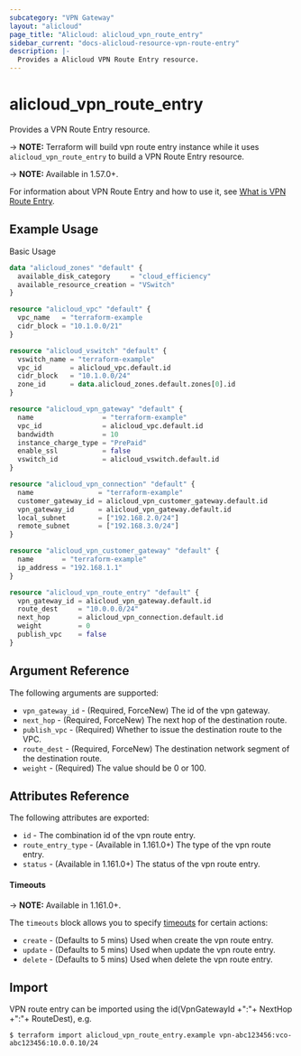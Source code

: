 ```yaml
---
subcategory: "VPN Gateway"
layout: "alicloud"
page_title: "Alicloud: alicloud_vpn_route_entry"
sidebar_current: "docs-alicloud-resource-vpn-route-entry"
description: |-
  Provides a Alicloud VPN Route Entry resource.
---
```


# alicloud\_vpn_route_entry

Provides a VPN Route Entry resource.

-> **NOTE:** Terraform will build vpn route entry instance while it uses `alicloud_vpn_route_entry` to build a VPN Route Entry resource.

-> **NOTE:** Available in 1.57.0+.

For information about VPN Route Entry and how to use it, see [What is VPN Route Entry](https://www.alibabacloud.com/help/en/doc-detail/127250.html).


## Example Usage

Basic Usage

```terraform
data "alicloud_zones" "default" {
  available_disk_category     = "cloud_efficiency"
  available_resource_creation = "VSwitch"
}

resource "alicloud_vpc" "default" {
  vpc_name   = "terraform-example
  cidr_block = "10.1.0.0/21"
}

resource "alicloud_vswitch" "default" {
  vswitch_name = "terraform-example"
  vpc_id       = alicloud_vpc.default.id
  cidr_block   = "10.1.0.0/24"
  zone_id      = data.alicloud_zones.default.zones[0].id
}

resource "alicloud_vpn_gateway" "default" {
  name                 = "terraform-example"
  vpc_id               = alicloud_vpc.default.id
  bandwidth            = 10
  instance_charge_type = "PrePaid"
  enable_ssl           = false
  vswitch_id           = alicloud_vswitch.default.id
}

resource "alicloud_vpn_connection" "default" {
  name                = "terraform-example"
  customer_gateway_id = alicloud_vpn_customer_gateway.default.id
  vpn_gateway_id      = alicloud_vpn_gateway.default.id
  local_subnet        = ["192.168.2.0/24"]
  remote_subnet       = ["192.168.3.0/24"]
}

resource "alicloud_vpn_customer_gateway" "default" {
  name       = "terraform-example"
  ip_address = "192.168.1.1"
}

resource "alicloud_vpn_route_entry" "default" {
  vpn_gateway_id = alicloud_vpn_gateway.default.id
  route_dest     = "10.0.0.0/24"
  next_hop       = alicloud_vpn_connection.default.id
  weight         = 0
  publish_vpc    = false
}
```
## Argument Reference

The following arguments are supported:

* `vpn_gateway_id` - (Required, ForceNew) The id of the vpn gateway.
* `next_hop` - (Required, ForceNew) The next hop of the destination route.
* `publish_vpc` - (Required) Whether to issue the destination route to the VPC.
* `route_dest` - (Required, ForceNew) The destination network segment of the destination route.
* `weight` - (Required) The value should be 0 or 100.

## Attributes Reference

The following attributes are exported:

* `id` - The combination id of the vpn route entry.
* `route_entry_type` - (Available in 1.161.0+) The type of the vpn route entry.
* `status` - (Available in 1.161.0+) The status of the vpn route entry.

#### Timeouts

-> **NOTE:** Available in 1.161.0+.

The `timeouts` block allows you to specify [timeouts](https://www.terraform.io/docs/configuration-0-11/resources.html#timeouts) for certain actions:

* `create` - (Defaults to 5 mins) Used when create the vpn route entry.
* `update` - (Defaults to 5 mins) Used when update the vpn route entry.
* `delete` - (Defaults to 5 mins) Used when delete the vpn route entry.

## Import

VPN route entry can be imported using the id(VpnGatewayId +":"+ NextHop +":"+ RouteDest), e.g.

```shell
$ terraform import alicloud_vpn_route_entry.example vpn-abc123456:vco-abc123456:10.0.0.10/24
```
